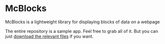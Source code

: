 # McBlocks
McBlocks is a lightweight library for displaying blocks of data on a webpage

The entire repository is a sample app. Feel free to grab all of it. But you can just [download the relevant files](https://github.com/mckaysalisbury/McBlocks/tree/master/McBlocks) if you want.